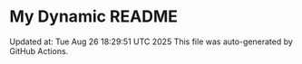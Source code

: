 # My Dynamic README
Updated at: Tue Aug 26 18:29:51 UTC 2025
This file was auto-generated by GitHub Actions.
